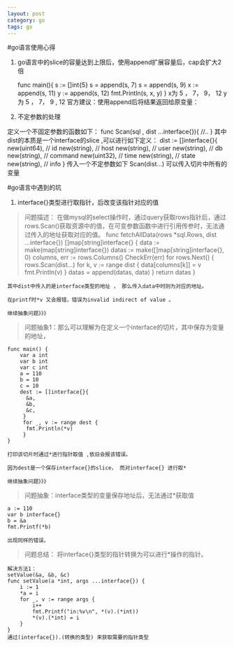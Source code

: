 ```yaml
---
layout: post
category: go
tags: go
---
```


#go语言使用心得

1.  go语言中的slice的容量达到上限后，使用append扩展容量后，cap会扩大2倍

    func main(){
	    s := []int{5}
	    s = append(s, 7)
	    s = append(s, 9)
	    x := append(s, 11)
	    y := append(s, 12)
	   fmt.Println(s, x, y)
    }
    x为 5 ， 7， 9， 12 
    y为 5 ， 7， 9 ,   12
    官方建议：使用append后将结果返回给原变量：
2. 不定参数的处理 

定义一个不固定参数的函数如下：
    func Scan(sql , dist ...interface{}){
    	//..
    }
    其中dist的本质是一个interface的slice ,可以进行如下定义：
    dist := []interface{}{ 
        new(uint64), // id
        new(string), // host
        new(string), // user
        new(string), // db
        new(string), // command
        new(uint32), // time
        new(string), // state
        new(string), // info
    }
传入一个不定参数如下
    Scan(dist...) 可以传入切片中所有的变量


#go语言中遇到的坑

1. interface{}类型进行取指针，后改变该指针对应的值

>问题描述： 在做mysql的select操作时，通过query获取rows指针后，通过rows.Scan()获取资源中的值，在可变参数函数中进行引用传参时，无法通过传入的地址获取对应的值。
    func fetchAllData(rows *sql.Rows, dist ...interface{}) []map[string]interface{} {
        data := make(map[string]interface{})
        datas := make([]map[string]interface{}, 0)
        columns, err := rows.Columns()
        CheckErr(err)
        for rows.Next() {
            rows.Scan(dist...)
            for k, v := range dist {
                data[columns[k]] = v
                fmt.Println(v)
            }
            datas = append(datas, data)
        }
        return datas
    }

    其中dist中传入的是interface类型的地址 ， 那么传入data中时则为对应的地址。

    在printf时*v 又会报错，错误为invalid indirect of value 。

    继续抽象问题》》》

>问题抽象1：那么可以理解为在定义一个interface的切片，其中保存为变量的地址，

    func main() {
        var a int
        var b int
        var c int
        a = 110
        b = 10
        c = 10
        dest := []interface{}{
          &a,
          &b,
          &c,
         }
         for _, v := range dest {
          fmt.Println(*v)
         }
    }

    打印该切片时通过*进行指针取值 ,依旧会报该错误。

    因为dest是一个保存interface{}的slice， 而对interface{} 进行取* 

    继续抽象问题》》》

>问题抽象：interface类型的变量保存地址后，无法通过*获取值

    a := 110
    var b interface{}
    b = &a
    fmt.Printf(*b)

    出现同样的错误。

>问题总结： 将interface{}类型的指针转换为可以进行*操作的指针。

    解决方法1：
    setValue(&a, &b, &c)
    func setValue(a *int, args ...interface{}) {
        i := 1
        *a = i
        for _, v := range args {
            i++
            fmt.Printf("in:%v\n", *(v).(*int))
            *(v).(*int) = i
        }
    }
    通过(interface{}).(转换的类型) 来获取需要的指针类型
    

    













